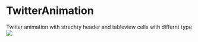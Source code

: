 # TwitterAnimation
Twiiter animation with strechty header and tableview cells with differnt type
![](http://www.giphy.com/gifs/3ohzdE1Hpx12xDk8da)
